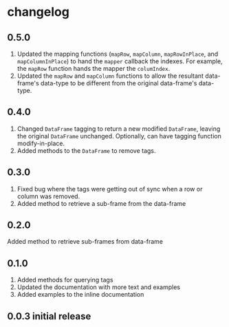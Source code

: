 # changelog

## 0.5.0

1. Updated the mapping functions (`mapRow`, `mapColumn`, `mapRowInPlace`, and `mapColumnInPlace`) to hand the `mapper` callback the indexes. For example, the `mapRow` function hands the mapper the `columIndex`.
2. Updated the `mapRow` and `mapColumn` functions to allow the resultant data-frame's data-type to be different from the original data-frame's data-type.

## 0.4.0

1. Changed `DataFrame` tagging to return a new modified `DataFrame`, leaving the original `DataFrame` unchanged. Optionally, can have tagging function modify-in-place.
2. Added methods to the `DataFrame` to remove tags.

## 0.3.0

1. Fixed bug where the tags were getting out of sync when a row or column was removed.
2. Added method to retrieve a sub-frame from the data-frame

## 0.2.0

Added method to retrieve sub-frames from data-frame

## 0.1.0

1. Added methods for querying tags
2. Updated the documentation with more text and examples
3. Added examples to the inline documentation

## 0.0.3 initial release
